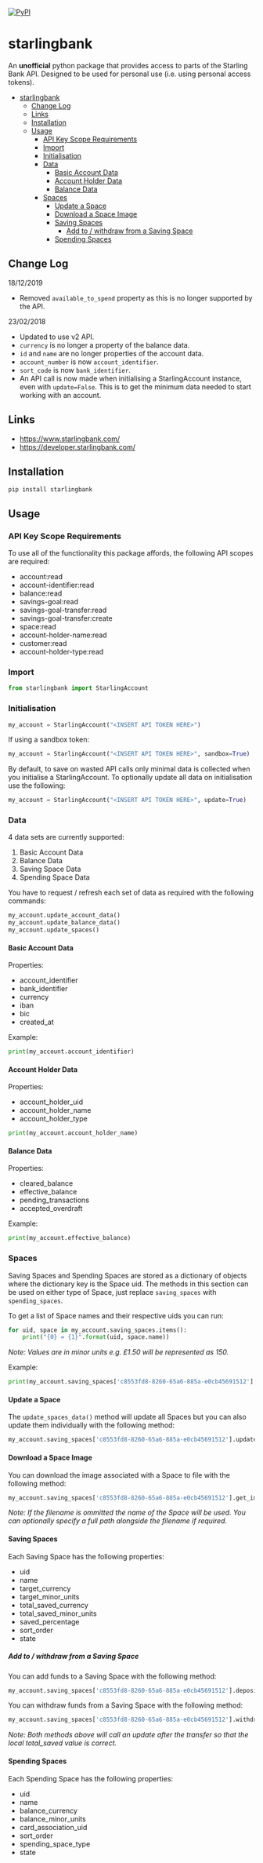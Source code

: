 [![PyPI](https://img.shields.io/pypi/v/starlingbank.svg)](https://pypi.org/project/starlingbank/)

# starlingbank

An **unofficial** python package that provides access to parts of the Starling Bank API. Designed to be used for personal use (i.e. using personal access tokens).

- [starlingbank](#starlingbank)
  - [Change Log](#change-log)
  - [Links](#links)
  - [Installation](#installation)
  - [Usage](#usage)
    - [API Key Scope Requirements](#api-key-scope-requirements)
    - [Import](#import)
    - [Initialisation](#initialisation)
    - [Data](#data)
      - [Basic Account Data](#basic-account-data)
      - [Account Holder Data](#account-holder-data)
      - [Balance Data](#balance-data)
    - [Spaces](#spaces)
      - [Update a Space](#update-a-space)
      - [Download a Space Image](#download-a-space-image)
      - [Saving Spaces](#saving-spaces)
        - [Add to / withdraw from a Saving Space](#add-to--withdraw-from-a-saving-space)
      - [Spending Spaces](#spending-spaces)


## Change Log
18/12/2019
* Removed `available_to_spend` property as this is no longer supported by the API.

23/02/2018
* Updated to use v2 API.
* `currency` is no longer a property of the balance data.
* `id` and `name` are no longer properties of the account data.
* `account_number` is now `account_identifier`.
* `sort_code` is now `bank_identifier`.
* An API call is now made when initialising a StarlingAccount instance, even with `update=False`. This is to get the minimum data needed to start working with an account.

## Links

* https://www.starlingbank.com/
* https://developer.starlingbank.com/

## Installation
```shell
pip install starlingbank
```

## Usage
### API Key Scope Requirements
To use all of the functionality this package affords, the following API scopes are required:

* account:read
* account-identifier:read
* balance:read
* savings-goal:read
* savings-goal-transfer:read
* savings-goal-transfer:create
* space:read
* account-holder-name:read
* customer:read
* account-holder-type:read

### Import
```python
from starlingbank import StarlingAccount
```

### Initialisation
```python
my_account = StarlingAccount("<INSERT API TOKEN HERE>")
```
If using a sandbox token:
```python
my_account = StarlingAccount("<INSERT API TOKEN HERE>", sandbox=True)
```
By default, to save on wasted API calls only minimal data is collected when you initialise a StarlingAccount. To optionally update all data on initialisation use the following:
```python
my_account = StarlingAccount("<INSERT API TOKEN HERE>", update=True)
```

### Data
4 data sets are currently supported:

1. Basic Account Data
2. Balance Data
3. Saving Space Data
4. Spending Space Data

 You have to request / refresh each set of data as required with the following commands:

```python
my_account.update_account_data()
my_account.update_balance_data()
my_account.update_spaces()
```

#### Basic Account Data
Properties:

* account_identifier
* bank_identifier
* currency
* iban
* bic
* created_at

Example:
```python
print(my_account.account_identifier)
```

#### Account Holder Data
Properties:

* account_holder_uid
* account_holder_name
* account_holder_type

```python
print(my_account.account_holder_name)
```

#### Balance Data
Properties:

* cleared_balance
* effective_balance
* pending_transactions
* accepted_overdraft

Example:

```python
print(my_account.effective_balance)
```

### Spaces
Saving Spaces and Spending Spaces are stored as a dictionary of objects where the dictionary key is the Space uid. The methods in this section can be used on either type of Space, just replace `saving_spaces` with `spending_spaces`.

To get a list of Space names and their respective uids you can run:
```python
for uid, space in my_account.saving_spaces.items():
    print("{0} = {1}".format(uid, space.name))
```

_Note: Values are in minor units e.g. £1.50 will be represented as 150._

Example:
```python
print(my_account.saving_spaces['c8553fd8-8260-65a6-885a-e0cb45691512'].total_saved_minor_units)
```

#### Update a Space
The `update_spaces_data()` method will update all Spaces but you can also update them individually with the following method:
```python
my_account.saving_spaces['c8553fd8-8260-65a6-885a-e0cb45691512'].update()
```

#### Download a Space Image
You can download the image associated with a Space to file with the following method:
```python
my_account.saving_spaces['c8553fd8-8260-65a6-885a-e0cb45691512'].get_image('<YOUR CHOSEN FILENAME>.png')
```
_Note: If the filename is ommitted the name of the Space will be used. You can optionally specify a full path alongside the filename if required._

#### Saving Spaces
Each Saving Space has the following properties:
* uid
* name
* target_currency
* target_minor_units
* total_saved_currency
* total_saved_minor_units
* saved_percentage
* sort_order
* state

##### Add to / withdraw from a Saving Space
You can add funds to a Saving Space with the following method:
```python
my_account.saving_spaces['c8553fd8-8260-65a6-885a-e0cb45691512'].deposit(1000)
```

You can withdraw funds from a Saving Space with the following method:
```python
my_account.saving_spaces['c8553fd8-8260-65a6-885a-e0cb45691512'].withdraw(1000)
```

_Note: Both methods above will call an update after the transfer so that the local total_saved value is correct._

#### Spending Spaces
Each Spending Space has the following properties:
* uid
* name
* balance_currency
* balance_minor_units
* card_association_uid
* sort_order
* spending_space_type
* state
